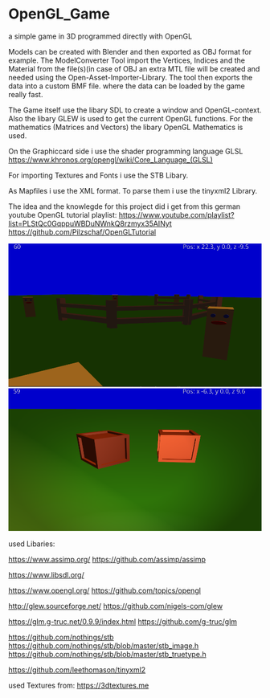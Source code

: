 # OpenGL_Game
a simple game in 3D programmed directly with OpenGL

Models can be created with Blender and then exported as OBJ format for example.
The ModelConverter Tool import the Vertices, Indices and the Material from the file(s)(in case of OBJ an extra MTL file will be created and needed
using the Open-Asset-Importer-Library. The tool then exports the data into a custom BMF file. where the data can be loaded by the game really fast.

The Game itself use the libary SDL to create a window and OpenGL-context. Also the libary GLEW is used to get the current OpenGL functions.
For the mathematics (Matrices and Vectors) the libary OpenGL Mathematics is used.

On the Graphiccard side i use the shader programming language GLSL
https://www.khronos.org/opengl/wiki/Core_Language_(GLSL)

For importing Textures and Fonts i use the STB Libary.

As Mapfiles i use the XML format. To parse them i use the tinyxml2 Library.

The idea and the knowlegde for this project did i get from this german youtube OpenGL tutorial playlist:
https://www.youtube.com/playlist?list=PLStQc0GqppuWBDuNWnkQ8rzmyx35AINyt
https://github.com/Pilzschaf/OpenGLTutorial

![](Images/screenshot1.png)
![](Images/screenshot2.png)

used Libaries:

https://www.assimp.org/
https://github.com/assimp/assimp

https://www.libsdl.org/

https://www.opengl.org/
https://github.com/topics/opengl

http://glew.sourceforge.net/
https://github.com/nigels-com/glew

https://glm.g-truc.net/0.9.9/index.html
https://github.com/g-truc/glm

https://github.com/nothings/stb
https://github.com/nothings/stb/blob/master/stb_image.h
https://github.com/nothings/stb/blob/master/stb_truetype.h

https://github.com/leethomason/tinyxml2

used Textures from:
https://3dtextures.me